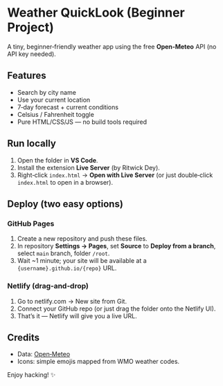 # Weather QuickLook (Beginner Project)

A tiny, beginner‑friendly weather app using the free **Open‑Meteo** API (no API key needed).

## Features
- Search by city name
- Use your current location
- 7‑day forecast + current conditions
- Celsius / Fahrenheit toggle
- Pure HTML/CSS/JS — no build tools required

## Run locally
1. Open the folder in **VS Code**.
2. Install the extension **Live Server** (by Ritwick Dey).
3. Right‑click `index.html` → **Open with Live Server** (or just double‑click `index.html` to open in a browser).

## Deploy (two easy options)
### GitHub Pages
1. Create a new repository and push these files.
2. In repository **Settings → Pages**, set **Source** to **Deploy from a branch**, select `main` branch, folder `/root`.
3. Wait ~1 minute; your site will be available at a `{username}.github.io/{repo}` URL.

### Netlify (drag‑and‑drop)
1. Go to netlify.com → New site from Git.
2. Connect your GitHub repo (or just drag the folder onto the Netlify UI).
3. That’s it — Netlify will give you a live URL.

## Credits
- Data: [Open‑Meteo](https://open-meteo.com/)
- Icons: simple emojis mapped from WMO weather codes.

Enjoy hacking! ✨
